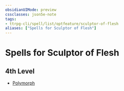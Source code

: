 ```yaml
---
obsidianUIMode: preview
cssclasses: json5e-note
tags:
- ttrpg-cli/spell/list/optfeature/sculptor-of-flesh
aliases: ["Spells for Sculptor of Flesh"]
---
```

# Spells for Sculptor of Flesh

## 4th Level

- [Polymorph](/CLI/spells/polymorph.md "PHB")